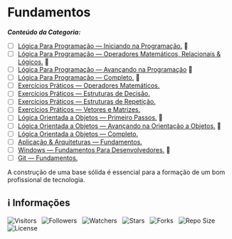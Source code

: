 <!-- Título -->
# Fundamentos

***Conteúdo da Categoria:***

* [ ] [Lógica Para Programação — Iniciando na Programação.](https://github.com/Devsgeeknerd/cur-log-par-pro-ini-pro-fun) &#128679;
* [ ] [Lógica Para Programação — Operadores Matemáticos, Relacionais & Lógicos.](https://github.com/Devsgeeknerd/cur-log-par-pro-ope-mat-rel-log-fun) &#128679;
* [ ] [Lógica Para Programação — Avançando na Programação](https://github.com/Devsgeeknerd/cur-log-par-pro-ava-pro-fun) &#128679;
* [ ] [Lógica Para Programação — Completo.](https://github.com/Devsgeeknerd/cur-log-par-pro-com-fun) &#128679;
* [ ] [Exercícios Práticos — Operadores Matemáticos.](https://github.com/Devsgeeknerd/exe-pra-ope-mat-fun)
* [ ] [Exercícios Práticos — Estruturas de Decisão.](https://github.com/Devsgeeknerd/exe-pra-est-dec-fun)
* [ ] [Exercícios Práticos — Estruturas de Repetição.](https://github.com/Devsgeeknerd/exe-pra-est-rep-bas)
* [ ] [Exercícios Práticos — Vetores e Matrizes.](https://github.com/Devsgeeknerd/exe-pra-vet-mat-bas)
* [ ] [Lógica Orientada a Objetos — Primeiro Passos.](https://github.com/Devsgeeknerd/cur-log-ori-obj-pri-pass-bas) &#128679;
* [ ] [Lógica Orientada a Objetos — Avançando na Orientação a Objetos.](https://github.com/Devsgeeknerd/cur-log-ori-obj-ava-ori-obj-bas) &#128679;
* [ ] [Lógica Orientada a Objetos — Completo.](https://github.com/Devsgeeknerd/cur-log-ori-obj-com-bas)
* [ ] [Aplicação & Arquiteturas — Fundamentos.](https://github.com/Devsgeeknerd/cur-apl-arq-fun-par-des-bas)
* [ ] [Windows — Fundamentos Para Desenvolvedores.](https://github.com/Devsgeeknerd/cur-win-fun-bas) &#128679;
* [ ] [Git — Fundamentos.](https://github.com/Devsgeeknerd/cur-git-fun-bas)

A construção de uma base sólida é essencial para a formação de um bom profissional de tecnologia.

<!-- Informações -->
## &#8505; Informações

![Visitors](https://api.visitorbadge.io/api/visitors?path=Devsgeeknerd%2Fcat-fun&label=Visitantes&labelColor=%23700070&labelStyle=none&countColor=%23000fff&style=plastic&color=%23ffffff "Total de Visitantes")
&nbsp;
![Followers](https://img.shields.io/github/followers/Devsgeeknerd?style=p&label=Seguidores&labelColor=800080&color=000fff "Total de Seguidores")
&nbsp;
![Watchers](https://img.shields.io/github/watchers/Devsgeeknerd/cat-bas?style=p&label=Observadores&labelColor=800080&color=000fff "Total de Observadores")
&nbsp;
![Stars](https://img.shields.io/github/stars/Devsgeeknerd/cat-bas?style=p&label=Estrelas&labelColor=800080&color=000fff "Total de Estrelas")
&nbsp;
![Forks](https://img.shields.io/github/forks/Devsgeeknerd/cat-bas?style=p&label=Bifurcações&labelColor=800080&color=000fff "Total de Bifurcações")
&nbsp;
![Repo Size](https://img.shields.io/github/repo-size/Devsgeeknerd/cat-bas?style=p&label=Tamanho&labelColor=800080&color=000fff "Tamanho do Repositório")
&nbsp;
![License](https://img.shields.io/github/license/Devsgeeknerd/cat-bas?style=p&label=Licença&labelColor=800080&color=000fff "Licença do Repositório")
